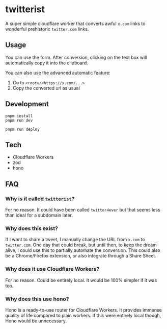 # twitterist

A super simple cloudflare worker that converts awful `x.com` links to wonderful prehistoric `twitter.com` links.

## Usage

You can use the form. After conversion, clicking on the text box will automatically copy it into the clipboard.

You can also use the advanced automatic feature:

1. Go to `<root>/<https://x.com/...>`
2. Copy the converted url as usual

## Development

```
pnpm install
pnpm run dev
```

```
pnpm run deploy
```

## Tech

- Cloudflare Workers
- zod
- hono

## FAQ

### Why is it called `twitterist`?

For no reason. It could have been called `twitter4ever` but that seems less than ideal for a subdomain later.

### Why does this exist?

If I want to share a tweet, I manually change the URL from `x.com` to `twitter.com`. One day that could break, but until then, to keep the dream alive, I could use this to partially automate the conversion. This could also be a Chrome/Firefox extension, or also integrate through a Share Sheet.

### Why does it use Cloudflare Workers?

For no reason. Could be entirely local. It would be 100% simpler if it was too.

### Why does this use hono?

Hono is a ready-to-use router for Cloudflare Workers. It provides immense quality of life compared to plain workers. If this were entirely local though, Hono would be unnecessary. 
